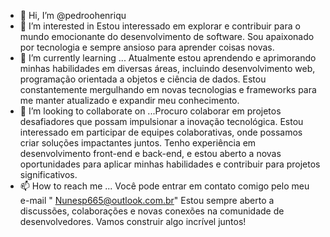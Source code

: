 - 👋 Hi, I’m @pedroohenriqu
- 👀 I’m interested in  Estou interessado em explorar e contribuir para o mundo emocionante do desenvolvimento de software. Sou apaixonado por tecnologia e sempre ansioso para aprender coisas novas.
- 🌱 I’m currently learning ... Atualmente estou aprendendo e aprimorando minhas habilidades em diversas áreas, incluindo desenvolvimento web, programação orientada a objetos e ciência de dados. Estou constantemente mergulhando em novas tecnologias e frameworks para me manter atualizado e expandir meu conhecimento.
- 💞️ I’m looking to collaborate on ...Procuro colaborar em projetos desafiadores que possam impulsionar a inovação tecnológica. Estou interessado em participar de equipes colaborativas, onde possamos criar soluções impactantes juntos. Tenho experiência em desenvolvimento front-end e back-end, e estou aberto a novas oportunidades para aplicar minhas habilidades e contribuir para projetos significativos.
- 📫 How to reach me ...
Você pode entrar em contato comigo pelo meu e-mail " Nunesp665@outlook.com.br" Estou sempre aberto a discussões, colaborações e novas conexões na comunidade de desenvolvedores. Vamos construir algo incrível juntos!
<!---
pedroohenriqu/pedroohenriqu is a ✨ special ✨ repository because its `README.md` (this file) appears on your GitHub profile.
You can click the Preview link to take a look at your changes.
--->
